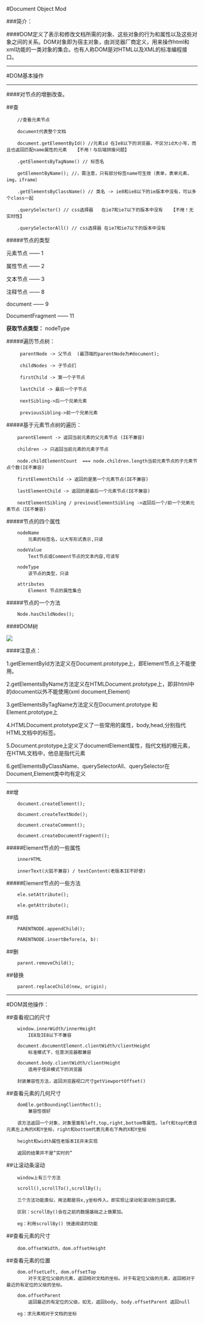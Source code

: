 #Document Object Mod

###简介：

####DOM定义了表示和修改文档所需的对象、这些对象的行为和属性以及这些对象之间的关系。DOM对象即为宿主对象，由浏览器厂商定义，用来操作html和xml功能的一类对象的集合。也有人称DOM是对HTML以及XML的标准编程接口。

----------


#DOM基本操作


------

####对节点的增删改查。

##查

   	    //查看元素节点
    
	    document代表整个文档
	
		document.getElementById() //元素id 在Ie8以下的浏览器，不区分id大小写，而且也返回匹配name属性的元素   【不用！与后端拼接问题】
	
		.getElementsByTagName() // 标签名
	
		getElementByName(); //，需注意，只有部分标签name可生效（表单，表单元素，img，iframe）
	
		.getElementsByClassName() // 类名 -> ie8和ie8以下的ie版本中没有，可以多个class一起
	
		.querySelector() // css选择器   在ie7和ie7以下的版本中没有   【不用！无实时性】
	
		.querySelectorAll() // css选择器 在ie7和ie7以下的版本中没有

#####节点的类型

元素节点   —— 1

属性节点   —— 2

文本节点   —— 3

注释节点   —— 8

document  —— 9

DocumentFragment  ——  11 

**获取节点类型：**   nodeType 


#####遍历节点树：

		 parentNode -> 父节点  (最顶端的parentNode为#document);
		
		 childNodes -> 子节点们
		
		 firstChild -> 第一个子节点
		
		 lastChild -> 最后一个子节点
		
		 nextSibling->后一个兄弟元素 
		
		 previousSibling->前一个兄弟元素

#####基于元素节点树的遍历：

		parentElement -> 返回当前元素的父元素节点 (IE不兼容)
		
		children -> 只返回当前元素的元素子节点
		
		node.childElementCount  === node.children.length当前元素节点的子元素节点个数(IE不兼容)
		
		firstElementChild -> 返回的是第一个元素节点(IE不兼容)
		
		lastElementChild -> 返回的是最后一个元素节点(IE不兼容)
		
		nextElementSibling / previousElementSibling ->返回后一个/前一个兄弟元素节点（IE不兼容)

#####节点的四个属性

		nodeName
			元素的标签名，以大写形式表示,只读

		nodeValue
			Text节点或Comment节点的文本内容,可读写

		nodeType
			该节点的类型，只读

		attributes
			Element 节点的属性集合

#####节点的一个方法  

		Node.hasChildNodes();

####DOM树

![](https://i.imgur.com/3oFcHIu.png)


####注意点：

1.getElementById方法定义在Document.prototype上，即Element节点上不能使用。

2.getElementsByName方法定义在HTMLDocument.prototype上，即非html中的document以外不能使用(xml document,Element)

3.getElementsByTagName方法定义在Document.prototype 和 Element.prototype上

4.HTMLDocument.prototype定义了一些常用的属性，body,head,分别指代HTML文档中的<body><head>标签。

5.Document.prototype上定义了documentElement属性，指代文档的根元素，在HTML文档中，他总是指代<html>元素

6.getElementsByClassName、querySelectorAll、querySelector在Document,Element类中均有定义

------


##增

		document.createElement();
		
		document.createTextNode();
		
		document.createComment();
		
		document.createDocumentFragment();

#####Element节点的一些属性

		innerHTML

		innerText(火狐不兼容) / textContent(老版本IE不好使)

#####Element节点的一些方法

		ele.setAttribute();

		ele.getAttribute();

##插
 
		PARENTNODE.appendChild();
		
		PARENTNODE.insertBefore(a, b):

##删

		parent.removeChild();

##替换

		parent.replaceChild(new, origin);

------


#DOM其他操作：

##查看视口的尺寸
		
		window.innerWidth/innerHeight
			IE8及IE8以下不兼容
		
		document.documentElement.clientWidth/clientHeight
			标准模式下，任意浏览器都兼容
		
		document.body.clientWidth/clientHeight
			适用于怪异模式下的浏览器
		
		封装兼容性方法，返回浏览器视口尺寸getViewportOffset()

##查看元素的几何尺寸

		domEle.getBoundingClientRect();
			兼容性很好
		
		该方法返回一个对象，对象里面有left,top,right,bottom等属性。left和top代表该元素左上角的X和Y坐标，right和bottom代表元素右下角的X和Y坐标
		
		height和width属性老版本IE并未实现
		
		返回的结果并不是“实时的”

##让滚动条滚动

		window上有三个方法
		
		scroll(),scrollTo(),scrollBy();
		
		三个方法功能类似，用法都是将x,y坐标传入。即实现让滚动轮滚动到当前位置。
		
		区别：scrollBy()会在之前的数据基础之上做累加。
		
		eg：利用scrollBy() 快速阅读的功能

##查看元素的尺寸

		dom.offsetWidth，dom.offsetHeight

##查看元素的位置

		dom.offsetLeft, dom.offsetTop
			对于无定位父级的元素，返回相对文档的坐标。对于有定位父级的元素，返回相对于最近的有定位的父级的坐标。
		
		dom.offsetParent
			返回最近的有定位的父级，如无，返回body, body.offsetParent 返回null
		
		eg：求元素相对于文档的坐标


